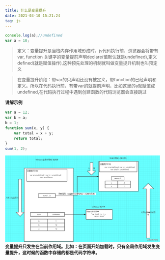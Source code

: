 ```yaml
---
title: 什么是变量提升
date: 2021-03-10 15:21:24
tag: js
---
```


```js
console.log(a);//undefined
var a = 10;
```
>定义：变量提升是当栈内存作用域形成时，js代码执行前，浏览器会将带有var, function 关键字的变量提前声明declare(值默认就是undefined),定义defined(就是赋值操作),这种预先处理的机制就叫做变量提升机制也叫预定义

>在变量提升阶段：带var的只声明还没有被定义，带function的已经声明和定义。所以在代码执行前，有带var的就提前声明，比如这里的a就赋值成undefined,在代码执行过程中遇到创建函数的代码浏览器会直接跳过

**讲解示例**
```js
var a = 12;
var b = a;
b = 1;
function sum(x, y) {
    var total = x + y;
    return total;
}
sum(1, 2);
```
![1](/assets/jsImg/variablePromotion/1.png "变量提升")
**变量提升只发生在当前作用域。比如：在页面开始加载时，只有全局作用域发生变量提升，这时候的函数中存储的都是代码字符串。**